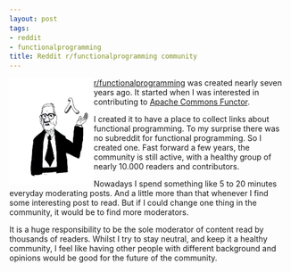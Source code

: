 ```yaml
---
layout: post
tags:
- reddit
- functionalprogramming
title: Reddit r/functionalprogramming community
---
```


<img class="ui image" src="/assets/pages/art/images/alonzo_and_lambda_by_kinow-d5tqvau.png" style="width: 30%; float: left" alt="Alonzo Church caricature">

[r/functionalprogramming](https://reddit.com/r/functionalprogramming/) was created nearly seven years ago.
It started when I was interested in contributing to
[Apache Commons Functor](http://commons.apache.org/proper/commons-functor/).

I created it to have a place to collect links about functional programming. To my surprise there was
no subreddit for functional programming. So I created one. Fast forward a few years, the community is
still active, with a healthy group of nearly 10.000 readers and contributors.

Nowadays I spend something like 5 to 20 minutes everyday moderating posts. And a little more than that whenever I
find some interesting post to read. But if I could change one thing in the community, it would be to find
more moderators.

It is a huge responsibility to be the sole moderator of content read by thousands of readers.
Whilst I try to stay neutral, and keep it a healthy community, I feel like having other
people with different background and opinions would be good for the future of the community.
